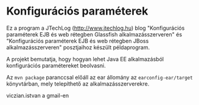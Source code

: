 Konfigurációs paraméterek
=========================

Ez a program a JTechLog (<http://www.jtechlog.hu>) blog "Konfigurációs paraméterek EJB és web rétegben
Glassfish alkalmazásszerveren" és "Konfigurációs paraméterek EJB és web rétegben JBoss alkalmazásszerveren"
posztjaihoz készült példaprogram.

A projekt bemutatja, hogy hogyan lehet Java EE alkalmazásból konfigurációs paramétereket beolvasni.

Az `mvn package` paranccsal előáll az ear állomány az `earconfig-ear/target` könyvtárban, mely telepíthető az
alkalmazásszerverekre.

viczian.istvan a gmail-en
